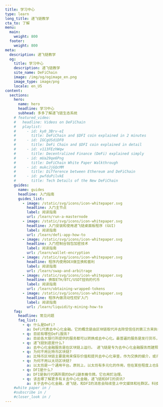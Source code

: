 ```yaml
---
title: 学习中心
type: learn
long_title: 递飞链教学
cta_to: 了解
menu:
  main:
    weight: 800
  footer:
    weight: 800
meta:
  description: 递飞链教学
  og:
    title: 学习中心
    description: 递飞链教学
    site_name: DeFiChain
    image: /img/og/ogimage_en.png
    image_type: image/png
    locale: en_US
content:
  sections:
    hero:
      name: hero
      headline: 学习中心
      subhead: 多多了解递飞链生态系统
    # featured_video:
    #   headline: Videos on DeFiChain
    #   playlist:
    #     - id: ky0_3Brv-eI
    #       title: DeFiChain and $DFI coin explained in 2 minutes
    #     - id: IGCgUSdiDF0
    #       title: DeFi Chain and $DFI coin explained in detail
    #     - id: v113FEzhWqw
    #       title: Decentralized Finance (DeFi) explained simply
    #     - id: mUa29qe6Png
    #       title: DeFiChain White Paper Walkthrough
    #     - id: mukcJjGQcMM
    #       title: Difference between Ethereum and DeFiChain
    #     - id: pwfduPilvkE
    #       title: Tech Details of the New DeFiChain
    guides:
      name: guides
      headline: 入门指南
      guides_list:
        - image: /static/svg/icons/icon-whitepaper.svg
          headline: 入门主节点
          label: 阅读指南
          url: /learn/run-a-masternode
        - image: /static/svg/icons/icon-whitepaper.svg
          headline: 入门安装和使用递飞链桌面板程序 (GUI)
          label: 阅读指南
          url: /learn/defi-app-how-to
        - image: /static/svg/icons/icon-whitepaper.svg
          headline: 入门控制台钱包加密技术
          label: 阅读指南
          url: /learn/wallet-encryption
        - image: /static/svg/icons/icon-whitepaper.svg
          headline: 程序内使用DEX做互换和套利
          label: 阅读指南
          url: /learn/swap-and-arbitrage
        - image: /static/svg/icons/icon-whitepaper.svg
          headline: 换取ETH/BTC/USDT挂钩的代币
          label: 阅读指南
          url: /learn/obtaining-wrapped-tokens
        - image: /static/svg/icons/icon-whitepaper.svg
          headline: 程序內做流动性挖矿入门
          label: 阅读指南
          url: /learn/liquidity-mining-how-to
    faq:
      headline: 常见问题
      faq_list:
        - q: 什么是DeFi?
          a: DeFi代表去中心化金融。它的概念是由区块链取代并去除受信任的第三方来执行金融服务。最大优势之一就是消除了交易对手的风险，未来的机械装置科技可直接向大众提供金融服务。
        - q: 目前有哪些DeFi服务?
          a: 目前各大银行所提供的服务都可以转换成去中心化。最普遍的服务是发行货币，比特币是个优选的例子。其他金融服务包含共识验证，采矿，抵押，借贷贷款，交易，投资等等。
        - q: 递飞链到底是什么?
          a: 去中心化金融服务是在区块链上运行。 递飞链是专为去中心化金融服务而建照，主要来加强金融服务性质的安全性，速度，通路等。
        - q: 为何不用比特币区块链?
          a: 比特币区块链主要是用来保存价值和提共去中心化审查，作为交换的媒介，或许未来能成为独立的价值单位。这部分金融服务比特币做得比其他区块链来的好，但它缺乏其他去中心化金融服务内基础架构必要的技术功能。
        - q: 为何不用以太坊区块链?
          a: 以太坊是一个通用平台。原则上，以太坊有多元化的作用，但在某些程度上也是只三脚猫。在智能合约的安全性也是个绊脚石(尤其在DAO和Parity漏洞给了骇客掌握全的优势)，这也因为以太坊具有普遍性和通用性。
        - q: DFI是什么?
          a: DFI是執行代碼所需的DeFi鏈本機令牌。它也用於治理。
        - q: 该去哪了解更多有关去中心化金融，递飞链和DFI的资讯?
          a: 关于去中心化金融，递飞链，和DFI的消息会陆续登上中文媒体和社群区。科技的部分请加入咱们电子邮报来关注新消息。
    #white paper in /
    #subscribe in /
    #closer_look in /
---
```

